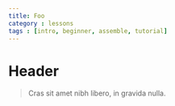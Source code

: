 ```yaml
---
title: Foo
category : lessons
tags : [intro, beginner, assemble, tutorial]
---
```


# Header

> Cras sit amet nibh libero, in gravida nulla.
